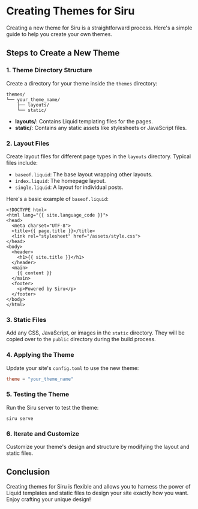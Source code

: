 # Creating Themes for Siru

Creating a new theme for Siru is a straightforward process. Here's a simple guide to help you create your own themes.

## Steps to Create a New Theme

### 1. Theme Directory Structure

Create a directory for your theme inside the `themes` directory:

```
themes/
└── your_theme_name/
    ├── layouts/
    └── static/
```

- **layouts/**: Contains Liquid templating files for the pages.
- **static/**: Contains any static assets like stylesheets or JavaScript files.

### 2. Layout Files

Create layout files for different page types in the `layouts` directory. Typical files include:
- `baseof.liquid`: The base layout wrapping other layouts.
- `index.liquid`: The homepage layout.
- `single.liquid`: A layout for individual posts.

Here's a basic example of `baseof.liquid`:

```
<!DOCTYPE html>
<html lang="{{ site.language_code }}">
<head>
  <meta charset="UTF-8">
  <title>{{ page.title }}</title>
  <link rel="stylesheet" href="/assets/style.css">
</head>
<body>
  <header>
    <h1>{{ site.title }}</h1>
  </header>
  <main>
    {{ content }}
  </main>
  <footer>
    <p>Powered by Siru</p>
  </footer>
</body>
</html>
```

### 3. Static Files

Add any CSS, JavaScript, or images in the `static` directory. They will be copied over to the `public` directory during the build process.

### 4. Applying the Theme

Update your site's `config.toml` to use the new theme:

```toml
theme = "your_theme_name"
```

### 5. Testing the Theme

Run the Siru server to test the theme:

```
siru serve
```

### 6. Iterate and Customize

Customize your theme's design and structure by modifying the layout and static files.


## Conclusion

Creating themes for Siru is flexible and allows you to harness the power of Liquid templates and static files to design your site exactly how you want. Enjoy crafting your unique design!
